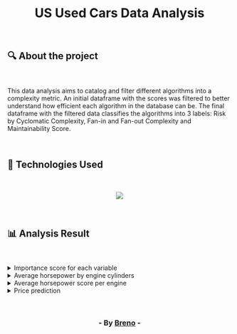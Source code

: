 <h1 align = "center"> US Used Cars Data Analysis </h1><br>

<h2> &#128269; About the project </h2><br>

<p>This data analysis aims to catalog and filter different algorithms into a complexity metric. An initial dataframe with the scores 
was filtered to better understand how efficient each algorithm in the database can be. The final dataframe with the filtered data 
classifies the algorithms into 3 labels: Risk by Cyclomatic Complexity, Fan-in and Fan-out Complexity and Maintainability Score.</p><br>

<h2> &#128302; Technologies Used </h2><br>

<p align="center">
  <a href="https://skillicons.dev">
    <img src="https://skillicons.dev/icons?i=py" />
  </a>
</p>

<br><h2> &#128202; Analysis Result </h2><br>

<details>
	<summary>Importance score for each variable</summary><br>
	<p>The variable importance score in the context of the random forest algorithm indicates the importance of each
	feature (variable) in predicting the target variable, which, in this case, is the price of the car. In other words, a variable 
	is considered important if removing it from the model results in worse predictions. The importance of the variable is calculated 
	for all trees in the forest and then the average is taken 5.</p><br>
	<img src="https://github.com/Brevex/US-Used-Cars-Data-Analysis/blob/54f75e2de4f55d668ba495bef7ac14ec4011e24b/readme%20images/feature%20importance.png">
</details>

<details>
	<summary>Average horsepower by engine cylinders</summary><br>
	<p>Data analysis showing the average horse power value of each engine model in the dataset</p><br>
	<img src="https://github.com/Brevex/US-Used-Cars-Data-Analysis/blob/54f75e2de4f55d668ba495bef7ac14ec4011e24b/readme%20images/horse%20power.png">
</details>

<details>
	<summary>Average horsepower score per engine</summary><br>
	<p>Machine learning model that attempts to establish a relationship between the engine model and the amount of power. The 
	model uses a random forest tree process to assign a score to each model.</p><br>
	<img src="https://github.com/Brevex/US-Used-Cars-Data-Analysis/blob/54f75e2de4f55d668ba495bef7ac14ec4011e24b/readme%20images/engines%20score.png">
</details>

<details>
	<summary>Price prediction</summary><br>
	<p>The scatterplot shows the result of a machine learning model that tries to predict the price of cars. As shown in the graph, only 
	a minority of the values deviate from those predicted by the prediction model, showing a good frequency of hits with approximate values.</p><br>
	<img src="https://github.com/Brevex/US-Used-Cars-Data-Analysis/blob/54f75e2de4f55d668ba495bef7ac14ec4011e24b/readme%20images/price%20prediction.png">
</details>


<br><h3 align = "center"> - By <a href = "https://www.linkedin.com/in/breno-barbosa-de-oliveira-810866275/" target = "_blank">Breno</a> - </h3>
